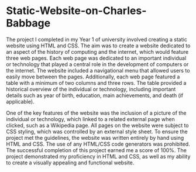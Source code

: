 # Static-Website-on-Charles-Babbage

The project I completed in my Year 1 of university involved creating a static website using HTML and CSS. The aim was to create a website dedicated to an aspect of the history of computing and the internet, which would feature three web pages. Each web page was dedicated to an important individual or technology that played a central role in the development of computers or the internet.
The website included a navigational menu that allowed users to easily move between the pages. Additionally, each web page featured a table with a minimum of two columns and three rows. The table provided a historical overview of the individual or technology, including important details such as year of birth, education, main achievements, and death (if applicable).

One of the key features of the website was the inclusion of a picture of the individual or technology, which linked to a related external page when clicked, such as a Wikipedia page. All pages on the website were subject to CSS styling, which was controlled by an external style sheet.
To ensure the project met the guidelines, the website was written entirely by hand using HTML and CSS. The use of any HTML/CSS code generators was prohibited. The successful completion of this project earned me a score of 100%. The project demonstrated my proficiency in HTML and CSS, as well as my ability to create a visually appealing and functional website.

 

